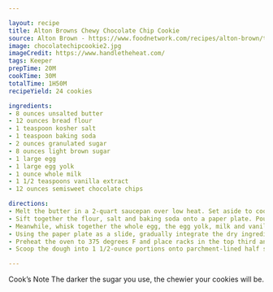 ```yaml
---

layout: recipe
title: Alton Browns Chewy Chocolate Chip Cookie
source: Alton Brown - https://www.foodnetwork.com/recipes/alton-brown/the-chewy-recipe-1909046
image: chocolatechipcookie2.jpg
imageCredit: https://www.handletheheat.com/
tags: Keeper
prepTime: 20M
cookTime: 30M
totalTime: 1H50M
recipeYield: 24 cookies

ingredients:
- 8 ounces unsalted butter
- 12 ounces bread flour
- 1 teaspoon kosher salt
- 1 teaspoon baking soda
- 2 ounces granulated sugar
- 8 ounces light brown sugar
- 1 large egg
- 1 large egg yolk
- 1 ounce whole milk
- 1 1/2 teaspoons vanilla extract
- 12 ounces semisweet chocolate chips

directions:
- Melt the butter in a 2-quart saucepan over low heat. Set aside to cool slightly. 
- Sift together the flour, salt and baking soda onto a paper plate. Pour the butter into your stand mixer's work bowl. Add the sugar and brown sugar and beat with the paddle attachment on medium speed for 2 minutes. 
- Meanwhile, whisk together the whole egg, the egg yolk, milk and vanilla extract in a measuring cup. Reduce the mixer speed and slowly add the egg mixture. Mix until thoroughly combined, about 30 seconds. 
- Using the paper plate as a slide, gradually integrate the dry ingredients, stopping a couple of times to scrape down the sides of the bowl. Once the flour is worked in, drop the speed to "stir" and add the chocolate chips. Chill the dough for 1 hour. 
- Preheat the oven to 375 degrees F and place racks in the top third and bottom third of the oven. 
- Scoop the dough into 1 1/2-ounce portions onto parchment-lined half sheet pans, 6 cookies per sheet. Bake 2 sheets at a time for 15 minutes, rotating the pans halfway through. Remove from the oven, slide the parchment with the cookies onto a cooling rack and wait at least 5 minutes before devouring.

---
```


Cook’s Note
The darker the sugar you use, the chewier your cookies will be.
